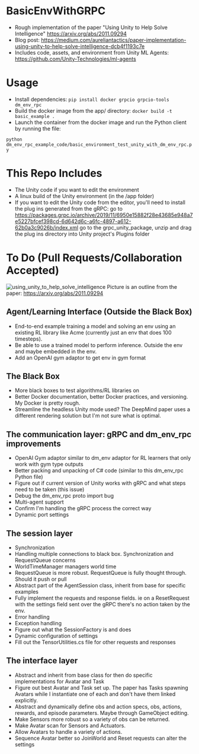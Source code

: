 # BasicEnvWithGRPC
 
* Rough implementation of the paper "Using Unity to Help Solve Intelligence" https://arxiv.org/abs/2011.09294
* Blog post: https://medium.com/aureliantactics/paper-implementation-using-unity-to-help-solve-intelligence-dcb4f1193c7e
* Includes code, assets, and environment from Unity ML Agents: https://github.com/Unity-Technologies/ml-agents

# Usage
* Install dependencies: 
``` pip install docker grpcio grpcio-tools dm_env_rpc ```
* Build the docker image from the app/ directory:
``` docker build -t basic_example . ```
* Launch the container from the docker image and run the Python client by running the file:

``` python dm_env_rpc_example_code/basic_environment_test_unity_with_dm_env_rpc.py ```

# This Repo Includes
* The Unity code if you want to edit the environment
* A linux build of the Unity environment (in the /app folder)
* If you want to edit the Unity code from the editor, you'll need to install the plug ins generated from the gRPC: go to https://packages.grpc.io/archive/2019/11/6950e15882f28e43685e948a7e5227bfcef398cd-6d642d6c-a6fc-4897-a612-62b0a3c9026b/index.xml go to the grpc_unity_package, unzip and drag the plug ins directory into Unity project's Plugins folder

# To Do (Pull Requests/Collaboration Accepted)
![using_unity_to_help_solve_intelligence](https://user-images.githubusercontent.com/25700742/151165654-98509e20-a185-4819-8d8f-24608203105a.png)
Picture is an outline from the paper: https://arxiv.org/abs/2011.09294

## Agent/Learning Interface (Outside the Black Box)
* End-to-end example training a model and solving an env using an existing RL library like Acme (currently just an env that does 100 timesteps).
* Be able to use a trained model to perform inference. Outside the env and maybe embedded in the env.
* Add an OpenAI gym adaptor to get env in gym format

## The Black Box
* More black boxes to test algorithms/RL libraries on
* Better Docker documentation, better Docker practices, and versioning. My Docker is pretty rough.
* Streamline the headless Unity mode used? The DeepMind paper uses a different rendering solution but I'm not sure what is optimal.

## The communication layer: gRPC and dm_env_rpc improvements
* OpenAI Gym adaptor similar to dm_env adaptor for RL learners that only work with gym type outputs
* Better packing and unpacking of C# code (similar to this dm_env_rpc Python file)
* Figure out if current version of Unity works with gRPC and what steps need to be taken (this issue)
* Debug the dm_env_rpc proto import bug
* Multi-agent support
* Confirm I'm handling the gRPC process the correct way
* Dynamic port settings

## The session layer
* Synchronization
* Handling multiple connections to black box. Synchronization and RequestQueue concerns
* WorldTimeManager managers world time
* RequestQueue is more robust. RequestQueue is fully thought through. Should it push or pull
* Abstract part of the AgentSession class, inherit from base for specific examples
* Fully implement the requests and response fields. ie on a ResetRequest with the settings field sent over the gRPC there's no action taken by the env.
* Error handling
* Exception handling
* Figure out what the SessionFactory is and does
* Dynamic configuration of settings
* Fill out the TensorUtilities.cs file for other requests and responses

## The interface layer
* Abstract and inherit from base class for then do specific implementations for Avatar and Task
* Figure out best Avatar and Task set up. The paper has Tasks spawning Avatars while I instantiate one of each and don't have them linked explicitly.
* Abstract and dynamically define obs and action specs, obs, actions, rewards, and episode parameters. Maybe through GameObject editing.
* Make Sensors more robust so a variety of obs can be returned.
* Make Avatar scan for Sensors and Actuators.
* Allow Avatars to handle a variety of actions.
* Sequence Avatar better so JoinWorld and Reset requests can alter the settings
